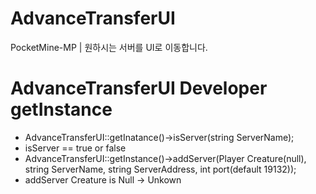 # AdvanceTransferUI
PocketMine-MP | 원하시는 서버를 UI로 이동합니다.

# AdvanceTransferUI Developer getInstance
- AdvanceTransferUI::getInatance()->isServer(string ServerName);
- isServer == true or false
- AdvanceTransferUI::getInstance()->addServer(Player Creature(null), string ServerName, string ServerAddress, int port(default 19132));
- addServer Creature is Null -> Unkown
